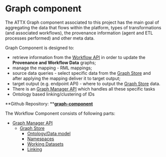 # Graph component

The ATTX Graph component associated to this project has the main goal of aggregating the data that flows within the platform, types of transformations \(and associated workflows\), the provenance information \(agent and ETL processes performed\) and other meta data.

Graph Component is designed to:

* retrieve information from the [Workflow API](WF-API.md) in order to update the **Provenance and Workflow Data** graphs;
* manage the mapping - RML mappings;
* source data queries - select specific data from the [Graph Store](Graph-Store.md) and after applying the mapping deliver it to target output;
* target output \(e.g. endpoint API\) - where to output the [Graph Store](Graph-Store.md) data.
* There is an [Graph Manager API](Graph-Manager-API.md) which handles all these specific tasks
* Ontology based linking/clustering of IDs

**Github Repository: **[**graph-component**](https://github.com/ATTX-project/graph-component)

The Workflow Component consists of following parts:

* [Graph Manager API](Graph-Manager-API.md)
  * [Graph Store](Graph-Store.md)
    * [Ontology/Data model](Data-Model.md)
    * [Namespaces](Namespaces.md)
    * [Working Datasets](Working-Data-sets.md)
    * [Linking](Linking-graphs.md)
